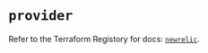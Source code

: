 # `provider`

Refer to the Terraform Registory for docs: [`newrelic`](https://registry.terraform.io/providers/newrelic/newrelic/3.27.6/docs).
